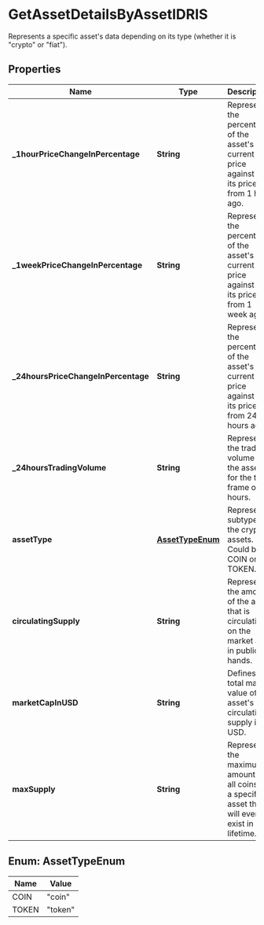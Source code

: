 

# GetAssetDetailsByAssetIDRIS

Represents a specific asset's data depending on its type (whether it is \"crypto\" or \"fiat\").

## Properties

| Name | Type | Description | Notes |
|------------ | ------------- | ------------- | -------------|
|**_1hourPriceChangeInPercentage** | **String** | Represents the percentage of the asset&#39;s current price against the its price from 1 hour ago. |  |
|**_1weekPriceChangeInPercentage** | **String** | Represents the percentage of the asset&#39;s current price against the its price from 1 week ago. |  |
|**_24hoursPriceChangeInPercentage** | **String** | Represents the percentage of the asset&#39;s current price against the its price from 24 hours ago. |  |
|**_24hoursTradingVolume** | **String** | Represents the trading volume of the asset for the time frame of 24 hours. |  |
|**assetType** | [**AssetTypeEnum**](#AssetTypeEnum) | Represent a subtype of the crypto assets. Could be COIN or TOKEN. |  |
|**circulatingSupply** | **String** | Represents the amount of the asset that is circulating on the market and in public hands. |  |
|**marketCapInUSD** | **String** | Defines the total market value of the asset&#39;s circulating supply in USD. |  |
|**maxSupply** | **String** | Represents the maximum amount of all coins of a specific asset that will ever exist in its lifetime. |  |



## Enum: AssetTypeEnum

| Name | Value |
|---- | -----|
| COIN | &quot;coin&quot; |
| TOKEN | &quot;token&quot; |



